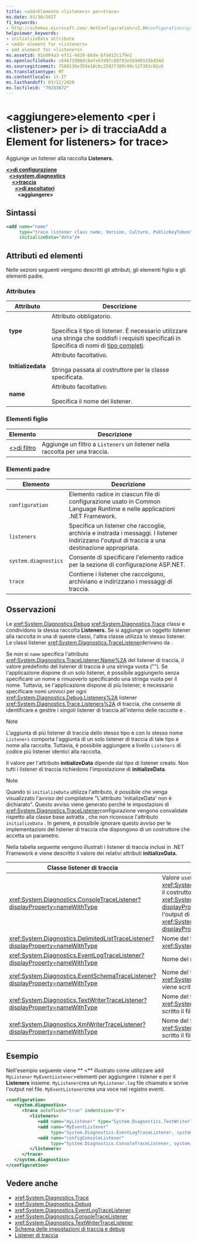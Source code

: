 ```yaml
---
title: <add>Elemento <listeners> per<trace>
ms.date: 03/30/2017
f1_keywords:
- http://schemas.microsoft.com/.NetConfiguration/v2.0#configuration/system.diagnostics/trace/listeners/add
helpviewer_keywords:
- initializeData attribute
- <add> element for <listeners>
- add element for <listeners>
ms.assetid: 81e804a3-ef11-4d39-bbde-bfa012c179e2
ms.openlocfilehash: c64673908dc9afe67d97c08f93e5b9d9533bd34d
ms.sourcegitcommit: 7588136e355e10cbc2582f389c90c127363c02a5
ms.translationtype: MT
ms.contentlocale: it-IT
ms.lasthandoff: 03/12/2020
ms.locfileid: "79153672"
---
```

# <a name="add-element-for-listeners-for-trace"></a>\<aggiungere>elemento \<per i \<listener> per i> di tracciaAdd a Element for listeners> for trace>
Aggiunge un listener alla raccolta **Listeners.**  

[**\<>di configurazione**](../configuration-element.md)\
&nbsp;&nbsp;[**\<>system.diagnostics**](system-diagnostics-element.md)\
&nbsp;&nbsp;&nbsp;&nbsp;[**\<>traccia**](trace-element.md)\
&nbsp;&nbsp;&nbsp;&nbsp;&nbsp;&nbsp;[**\<>di ascoltatori**](listeners-element-for-trace.md)\
&nbsp;&nbsp;&nbsp;&nbsp;&nbsp;&nbsp;&nbsp;&nbsp;**\<aggiungere>**

## <a name="syntax"></a>Sintassi  
  
```xml  
<add name="name"
     type="trace listener class name, Version, Culture, PublicKeyToken"  
     initializeData="data"/>  
```  
  
## <a name="attributes-and-elements"></a>Attributi ed elementi  
 Nelle sezioni seguenti vengono descritti gli attributi, gli elementi figlio e gli elementi padre.  
  
### <a name="attributes"></a>Attributes  
  
|Attributo|Descrizione|  
|---------------|-----------------|  
|**type**|Attributo obbligatorio.<br /><br /> Specifica il tipo di listener. È necessario utilizzare una stringa che soddisfi i requisiti specificati in Specifica di nomi di [tipo completi](../../../reflection-and-codedom/specifying-fully-qualified-type-names.md).|  
|**Initializedata**|Attributo facoltativo.<br /><br /> Stringa passata al costruttore per la classe specificata.|  
|**name**|Attributo facoltativo.<br /><br /> Specifica il nome del listener.|  
  
### <a name="child-elements"></a>Elementi figlio  
  
|Elemento|Descrizione|  
|-------------|-----------------|  
|[\<>di filtro](filter-element-for-add-for-listeners-for-trace.md)|Aggiunge un filtro a `Listeners` un listener nella raccolta per una traccia.|  
  
### <a name="parent-elements"></a>Elementi padre  
  
|Elemento|Descrizione|  
|-------------|-----------------|  
|`configuration`|Elemento radice in ciascun file di configurazione usato in Common Language Runtime e nelle applicazioni .NET Framework.|  
|`listeners`|Specifica un listener che raccoglie, archivia e instrada i messaggi. I listener indirizzano l'output di traccia a una destinazione appropriata.|  
|`system.diagnostics`|Consente di specificare l'elemento radice per la sezione di configurazione ASP.NET.|  
|`trace`|Contiene i listener che raccolgono, archiviano e indirizzano i messaggi di traccia.|  
  
## <a name="remarks"></a>Osservazioni  
 Le <xref:System.Diagnostics.Debug> <xref:System.Diagnostics.Trace> classi e condividono la stessa raccolta **Listeners.** Se si aggiunge un oggetto listener alla raccolta in una di queste classi, l'altra classe utilizza lo stesso listener. Le classi listener <xref:System.Diagnostics.TraceListener>derivano da .  
  
 Se non si `name` specifica l'attributo <xref:System.Diagnostics.TraceListener.Name%2A> del listener di traccia, il valore predefinito del listener di traccia è una stringa vuota (""). Se l'applicazione dispone di un solo listener, è possibile aggiungerlo senza specificare un nome e rimuoverlo specificando una stringa vuota per il nome. Tuttavia, se l'applicazione dispone di più listener, è necessario specificare nomi univoci per ogni <xref:System.Diagnostics.Debug.Listeners%2A> listener <xref:System.Diagnostics.Trace.Listeners%2A> di traccia, che consente di identificare e gestire i singoli listener di traccia all'interno delle raccolte e .  
  
> [!NOTE]
> L'aggiunta di più listener di traccia dello stesso tipo e con lo stesso nome `Listeners` comporta l'aggiunta di un solo listener di traccia di tale tipo e nome alla raccolta. Tuttavia, è possibile aggiungere a livello `Listeners` di codice più listener identici alla raccolta.  
  
 Il valore per l'attributo **initializeData** dipende dal tipo di listener creato. Non tutti i listener di traccia richiedono l'impostazione di **initializeData**.  
  
> [!NOTE]
> Quando si `initializeData` utilizza l'attributo, è possibile che venga visualizzato l'avviso del compilatore "L'attributo 'initializeData' non è dichiarato". Questo avviso viene generato perché le impostazioni di <xref:System.Diagnostics.TraceListener>configurazione vengono convalidate rispetto alla classe base astratta , che non riconosce l'attributo `initializeData` . In genere, è possibile ignorare questo avviso per le implementazioni del listener di traccia che dispongono di un costruttore che accetta un parametro.  
  
 Nella tabella seguente vengono illustrati i listener di traccia inclusi in .NET Framework e viene descritto il valore dei relativi attributi **initializeData.**  
  
|Classe listener di traccia|valore dell'attributo initializeData|  
|--------------------------|------------------------------------|  
|<xref:System.Diagnostics.ConsoleTraceListener?displayProperty=nameWithType>|Valore `useErrorStream` per <xref:System.Diagnostics.ConsoleTraceListener.%23ctor%2A> il costruttore.  Impostare `initializeData` l'attributo su "`true`" <xref:System.Console.Error%2A?displayProperty=nameWithType>per scrivere la traccia e l'output di debug in ; "`false`" per <xref:System.Console.Out%2A?displayProperty=nameWithType>scrivere a .|  
|<xref:System.Diagnostics.DelimitedListTraceListener?displayProperty=nameWithType>|Nome del file in cui scrive <xref:System.Diagnostics.DelimitedListTraceListener>.|  
|<xref:System.Diagnostics.EventLogTraceListener?displayProperty=nameWithType>|Nome del nome di un'origine del log eventi esistente.|  
|<xref:System.Diagnostics.EventSchemaTraceListener?displayProperty=nameWithType>|Nome del file in <xref:System.Diagnostics.EventSchemaTraceListener> cui viene scritto il file.|  
|<xref:System.Diagnostics.TextWriterTraceListener?displayProperty=nameWithType>|Nome del file in <xref:System.Diagnostics.TextWriterTraceListener> cui viene scritto il file.|  
|<xref:System.Diagnostics.XmlWriterTraceListener?displayProperty=nameWithType>|Nome del file in <xref:System.Diagnostics.XmlWriterTraceListener> cui viene scritto il file.|  
  
## <a name="example"></a>Esempio  
 Nell'esempio seguente viene ** \<** illustrato come utilizzare add `MyListener` `MyEventListener`>elementi per aggiungere i listener e per il **Listeners** insieme. `MyListener`crea un `MyListener.log` file chiamato e scrive l'output nel file. `MyEventListener`crea una voce nel registro eventi.  
  
```xml  
<configuration>  
   <system.diagnostics>  
      <trace autoflush="true" indentsize="0">  
         <listeners>  
            <add name="myListener" type="System.Diagnostics.TextWriterTraceListener, system, version=1.0.3300.0, Culture=neutral, PublicKeyToken=b77a5c561934e089" initializeData="c:\myListener.log" />  
            <add name="MyEventListener"  
                 type="System.Diagnostics.EventLogTraceListener, system, version=1.0.3300.0, Culture=neutral, PublicKeyToken=b77a5c561934e089"                 initializeData="MyConfigEventLog"/>  
            <add name="configConsoleListener"  
                 type="System.Diagnostics.ConsoleTraceListener, system, version=1.0.3300.0, Culture=neutral, PublicKeyToken=b77a5c561934e089"/>  
         </listeners>  
      </trace>  
   </system.diagnostics>  
</configuration>  
```  
  
## <a name="see-also"></a>Vedere anche

- <xref:System.Diagnostics.Trace>
- <xref:System.Diagnostics.Debug>
- <xref:System.Diagnostics.EventLogTraceListener>
- <xref:System.Diagnostics.ConsoleTraceListener>
- <xref:System.Diagnostics.TextWriterTraceListener>
- [Schema delle impostazioni di traccia e debug](index.md)
- [Listener di traccia](../../../debug-trace-profile/trace-listeners.md)
